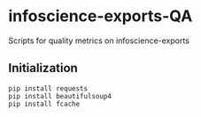 # infoscience-exports-QA
Scripts for quality metrics on infoscience-exports

## Initialization

```
pip install requests
pip install beautifulsoup4
pip install fcache
```
